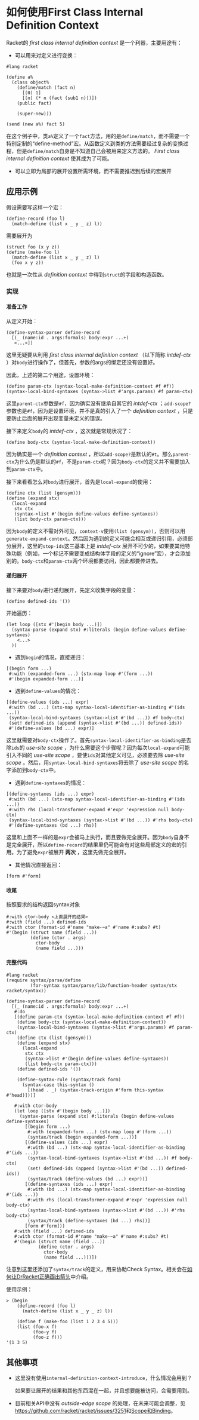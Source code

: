 # 如何使用First Class Internal Definition Context

Racket的 _first class internal definition context_ 是一个利器，主要用途有：

* 可以用来对定义进行变换：

```racket
#lang racket

(define a%
  (class object%
    (define/match (fact n)
      [(0) 1]
      [(n) (* n (fact (sub1 n)))])
    (public fact)
    
    (super-new)))

(send (new a%) fact 5)
```

在这个例子中，类`a%`定义了一个`fact`方法，用的是`define/match`，而不需要一个特别定制的“define-method”宏。从函数定义到类的方法需要经过复杂的变换过程，但是`define/match`自身是不知道自己会被用来定义方法的。 _First class internal definition context_ 使其成为了可能。

* 可以立即为局部的展开设置所需环境，而不需要推迟到后续的宏展开

## 应用示例

假设需要写这样一个宏：

```racket
(define-record (foo l)
  (match-define (list x _ y _ z) l))
```

需要展开为

```racket
(struct foo (x y z))
(define (make-foo l)
  (match-define (list x _ y _ z) l)
  (foo x y z))
```

也就是一次性从 _definition context_ 中得到`struct`的字段和构造函数。

### 实现

#### 准备工作

从定义开始：

```racket
(define-syntax-parser define-record
  [(_ (name:id . args:formals) body:expr ...+)
   <...>])
```

这里无疑要从利用 _first class internal definition context_ （以下简称 _intdef-ctx_ ）对`body`进行操作了，但首先，参数的args的绑定还没有设置好。

因此，上述的第二个用途，设置环境：

```racket
(define param-ctx (syntax-local-make-definition-context #f #f))
(syntax-local-bind-syntaxes (syntax->list #'args.params) #f param-ctx)
```

这里`parent-ctx`参数是`#f`，因为确实没有继承自其它的 _intdef-ctx_ ；`add-scope?`参数也是`#f`，因为是设置环境，并不是真的引入了一个 _definition context_ ，只是要防止后面的展开出现变量未定义的错误。



接下来定义`body`的 _intdef-ctx_ ，这次就是常规状况了：

```racket
(define body-ctx (syntax-local-make-definition-context))
```

因为确实是一个 _definition context_ ，所以`add-scope?`是默认的`#t`。那么`parent-ctx`为什么仍是默认的`#f`，不是`param-ctx`呢？因为`body-ctx`的定义并不需要加入到`param-ctx`中。



接下来看看怎么对`body`进行展开，首先是`local-expand`的使用：

```racket
(define ctx (list (gensym)))
(define (expand stx)
  (local-expand
   stx ctx
   (syntax->list #'(begin define-values define-syntaxes))
   (list body-ctx param-ctx)))
```

因为`body`的定义不需对外可见，`context-v`使用`(list (gensym))`，否则可以用`generate-expand-context`。然后因为遇到的定义可能会相互或递归引用，必须部分展开，这里的`stop-ids`这三基本上是 _intdef-ctx_ 展开不可少的，如果要其他特殊功能（例如，一个标记不需要变成结构体字段的定义的“ignore”宏），才会添加别的。`body-ctx`和`param-ctx`两个环境都要访问，因此都要传进去。

#### 递归展开

接下来要对`body`进行递归展开，先定义收集字段的变量：

```racket
(define defined-ids '())
```

开始遍历：

```racket
(let loop ([stx #'(begin body ...)])
  (syntax-parse (expand stx) #:literals (begin define-values define-syntaxes)
    <...>
  )) 
```

* 遇到`begin`的情况，直接递归：

```racket
[(begin form ...)
 #:with (expanded-form ...) (stx-map loop #'(form ...))
 #'(begin expanded-form ...)]
```

* 遇到`define-values`的情况：

```racket
[(define-values (ids ...) expr)
 #:with (bd ...) (stx-map syntax-local-identifier-as-binding #'(ids ...))
 (syntax-local-bind-syntaxes (syntax->list #'(bd ...)) #f body-ctx)
 (set! defined-ids (append (syntax->list #'(bd ...)) defined-ids))
 #'(define-values (bd ...) expr)]
```

这里就需要对`body-ctx`操作了。首先`syntax-local-identifier-as-binding`是去除`ids`的 _use-site scope_ ，为什么需要这个步骤呢？因为每次`local-expand`可能引入不同的 _use-site scope_ ，要使`ids`对其他定义可见，必须要去除 _use-site scope_ 。然后，用`syntax-local-bind-syntaxes`将去除了 _use-site scope_ 的名字添加到`body-ctx`中。

* 遇到`define-syntaxes`的情况：

```racket
[(define-syntaxes (ids ...) expr)
 #:with (bd ...) (stx-map syntax-local-identifier-as-binding #'(ids ...))
 #:with rhs (local-transformer-expand #'expr 'expression null body-ctx)
 (syntax-local-bind-syntaxes (syntax->list #'(bd ...)) #'rhs body-ctx)
 #'(define-syntaxes (bd ...) rhs)]
```

这里和上面不一样的是`expr`会被马上执行，而且要做完全展开。因为`body`自身不是完全展开，所以`define-record`的结果里仍可能会有对这些局部定义的宏的引用。为了避免`expr`被展开 __两次__ ，这里先做完全展开。

* 其他情况直接返回：

```racket
[form #'form]
```

#### 收尾

按照要求的结构返回syntax对象

```racket
#:with ctor-body <上面展开的结果>
#:with (field ...) defined-ids
#:with ctor (format-id #'name "make-~a" #'name #:subs? #t)
#'(begin (struct name (field ...))
         (define (ctor . args)
           ctor-body
           (name field ...)))
```

#### 完整代码

```racket
#lang racket
(require syntax/parse/define
         (for-syntax syntax/parse/lib/function-header syntax/stx racket/syntax))

(define-syntax-parser define-record
  [(_ (name:id . args:formals) body:expr ...+)
   #:do
   [(define param-ctx (syntax-local-make-definition-context #f #f))
    (define body-ctx (syntax-local-make-definition-context))
    (syntax-local-bind-syntaxes (syntax->list #'args.params) #f param-ctx)
    (define ctx (list (gensym)))
    (define (expand stx)
      (local-expand
       stx ctx
       (syntax->list #'(begin define-values define-syntaxes))
       (list body-ctx param-ctx)))
    (define defined-ids '())
    
    (define-syntax-rule (syntax/track form)
      (syntax-case this-syntax ()
        [(head . _) (syntax-track-origin #'form this-syntax #'head)]))]
   
   #:with ctor-body
   (let loop ([stx #'(begin body ...)])
     (syntax-parse (expand stx) #:literals (begin define-values define-syntaxes)
       [(begin form ...)
        #:with (expanded-form ...) (stx-map loop #'(form ...))
        (syntax/track (begin expanded-form ...))]
       [(define-values (ids ...) expr)
        #:with (bd ...) (stx-map syntax-local-identifier-as-binding #'(ids ...))
        (syntax-local-bind-syntaxes (syntax->list #'(bd ...)) #f body-ctx)
        (set! defined-ids (append (syntax->list #'(bd ...)) defined-ids))
        (syntax/track (define-values (bd ...) expr))]
       [(define-syntaxes (ids ...) expr)
        #:with (bd ...) (stx-map syntax-local-identifier-as-binding #'(ids ...))
        #:with rhs (local-transformer-expand #'expr 'expression null body-ctx)
        (syntax-local-bind-syntaxes (syntax->list #'(bd ...)) #'rhs body-ctx)
        (syntax/track (define-syntaxes (bd ...) rhs))]
       [form #'form]))
   #:with (field ...) defined-ids
   #:with ctor (format-id #'name "make-~a" #'name #:subs? #t)
   #'(begin (struct name (field ...))
            (define (ctor . args)
              ctor-body
              (name field ...)))])
```

注意到这里还添加了`syntax/track`的定义，用来协助Check Syntax。相关会在[如何让DrRacket正确画出箭头](https://github.com/yjqww6/macrology/blob/master/draw-arrow.md)中介绍。

使用示例：

```racket
> (begin
    (define-record (foo l)
      (match-define (list x _ y _ z) l))

    (define f (make-foo (list 1 2 3 4 5)))
    (list (foo-x f)
          (foo-y f)
          (foo-z f)))
'(1 3 5)
```



## 其他事项

* 这里没有使用`internal-definition-context-introduce`，什么情况会用到？

  如果要让展开的结果和其他东西混在一起，并且想要能被访问，会需要用到。

* 目前相关API中没有 _outside-edge scope_ 的处理，在未来可能会调整，见<https://github.com/racket/racket/issues/3251>和[Scope和Binding](https://github.com/yjqww6/macrology/blob/master/scope.md)。


